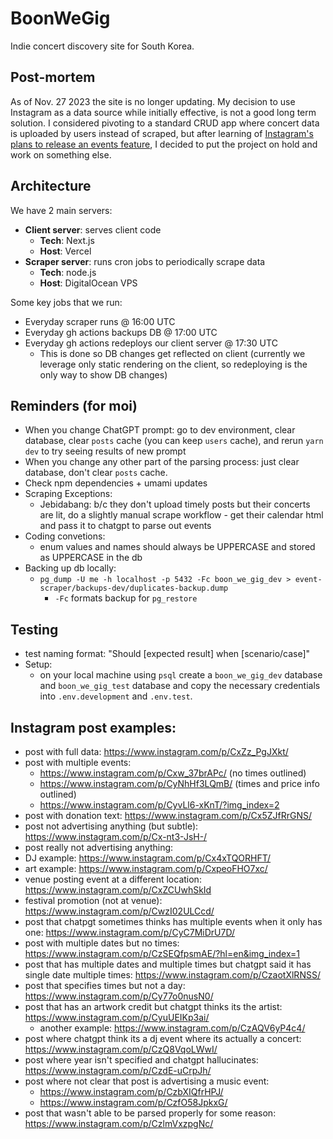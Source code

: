 # BoonWeGig

Indie concert discovery site for South Korea.

## Post-mortem

As of Nov. 27 2023 the site is no longer updating. My decision to use Instagram as a data source while initially effective, is not a good long term solution. I considered pivoting to a standard CRUD app where concert data is uploaded by users instead of scraped, but after learning of [Instagram's plans to release an events feature](https://purplegiraffe.com.au/instagram-unveils-new-events-feature/), I decided to put the project on hold and work on something else.

## Architecture

We have 2 main servers:
- **Client server**: serves client code
  - **Tech**: Next.js
  - **Host**: Vercel
- **Scraper server**: runs cron jobs to periodically scrape data
  - **Tech**: node.js
  - **Host**: DigitalOcean VPS

Some key jobs that we run:
- Everyday scraper runs @ 16:00 UTC 
- Everyday gh actions backups DB @ 17:00 UTC
- Everyday gh actions redeploys our client server @ 17:30 UTC
  - This is done so DB changes get reflected on client (currently we leverage only static rendering on the client, so redeploying is the only way to show DB changes)

## Reminders (for moi)
- When you change ChatGPT prompt: go to dev environment, clear database, clear `posts` cache (you can keep `users` cache), and rerun `yarn dev` to try seeing results of new prompt
- When you change any other part of the parsing process: just clear database, don't clear `posts` cache.
- Check npm dependencies + umami updates
- Scraping Exceptions:
  - Jebidabang: b/c they don't upload timely posts but their concerts are lit, do a slightly manual scrape workflow - get their calendar html and pass it to chatgpt to parse out events
- Coding convetions:
  - enum values and names should always be UPPERCASE and stored as UPPERCASE in the db
- Backing up db locally:
  - `pg_dump -U me -h localhost -p 5432 -Fc boon_we_gig_dev > event-scraper/backups-dev/duplicates-backup.dump`
    - `-Fc` formats backup for `pg_restore`

## Testing
- test naming format: "Should [expected result] when [scenario/case]"
- Setup:
  - on your local machine using `psql` create a `boon_we_gig_dev` database and `boon_we_gig_test` database and copy the necessary credentials into `.env.development` and `.env.test`.

## Instagram post examples:
- post with full data: https://www.instagram.com/p/CxZz_PgJXkt/
- post with multiple events: 
  - https://www.instagram.com/p/Cxw_37brAPc/ (no times outlined)
  - https://www.instagram.com/p/CyNhHf3LQmB/ (times and price info outlined)
  - https://www.instagram.com/p/CyvLl6-xKnT/?img_index=2
- post with donation text: https://www.instagram.com/p/Cx5ZJfRrGNS/
- post not advertising anything (but subtle): https://www.instagram.com/p/Cx-nt3-JsH-/
- post really not advertising anything: 
- DJ example: https://www.instagram.com/p/Cx4xTQORHFT/
- art example: https://www.instagram.com/p/CxpeoFHO7xc/
- venue posting event at a different location: https://www.instagram.com/p/CxZCUwhSkId
- festival promotion (not at venue): https://www.instagram.com/p/CwzI02ULCcd/
- post that chatpgt sometimes thinks has multiple events when it only has one: https://www.instagram.com/p/CyC7MiDrU7D/
- post with multiple dates but no times: https://www.instagram.com/p/CzSEQfpsmAE/?hl=en&img_index=1
- post that has multiple dates and multiple times but chatgpt said it has single date multiple times: https://www.instagram.com/p/CzaotXlRNSS/
- post that specifies times but not a day: https://www.instagram.com/p/Cy77o0nusN0/
- post that has an artwork credit but chatgpt thinks its the artist: https://www.instagram.com/p/CyuUEIKp3ai/
  - another example: https://www.instagram.com/p/CzAQV6yP4c4/
- post where chatgpt think its a dj event where its actually a concert: https://www.instagram.com/p/CzQ8VqoLWwI/
- post where year isn't specified and chatgpt hallucinates: https://www.instagram.com/p/CzdE-uCrpJh/
- post where not clear that post is advertising a music event: 
  - https://www.instagram.com/p/CzbXIQfrHPJ/
  - https://www.instagram.com/p/CzfO58JpkxG/
- post that wasn't able to be parsed properly for some reason: https://www.instagram.com/p/CzlmVxzpgNc/